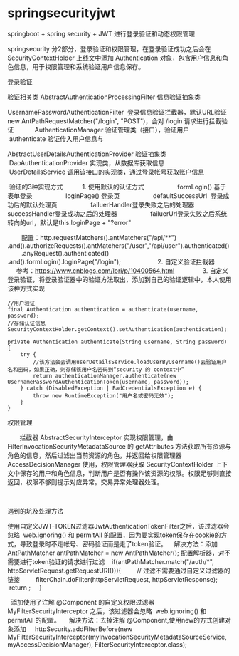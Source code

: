 # springsecurityjwt
springboot + spring security + JWT 进行登录验证和动态权限管理

springsecurity 分2部分，登录验证和权限管理，在登录验证成功之后会在 SecurityContextHolder 上线文中添加 Authentication 对象，包含用户信息和角色信息，用于权限管理和系统验证用户信息保存。

登录验证

验证相关类
AbstractAuthenticationProcessingFilter 信息验证抽象类

UsernamePasswordAuthenticationFilter  登录信息验证拦截器，默认URL验证 new AntPathRequestMatcher("/login", "POST")，会对 /login 请求进行拦截验证
           AuthenticationManager 验证管理类（接口），验证用户
                   authenticate 验证传入用户信息与

AbstractUserDetailsAuthenticationProvider 验证抽象类
           DaoAuthenticationProvider 实现类，从数据库获取信息
           UserDetailsService 调用该接口的实现类，通过登录帐号获取账户信息

 验证的3种实现方式
          1. 使用默认的认证方式
                  formLogin() 基于表单登录
                  loginPage() 登录页
                  defaultSuccessUrl  登录成功后的默认处理页
                  failuerHandler登录失败之后的处理器
                  successHandler登录成功之后的处理器
                  failuerUrl登录失败之后系统转向的url，默认是this.loginPage + "?error"

        配置：http.requestMatchers().antMatchers("/api/**")
        .and().authorizeRequests().antMatchers("/user","/api/user").authenticated()
        .anyRequest().authenticated()
        .and().formLogin().loginPage("/login");
        
           2. 自定义验证拦截器
             参考：https://www.cnblogs.com/lori/p/10400564.html
   
           3. 自定义登录验证，将登录验证器中的验证方法取出，添加到自己的验证逻辑中，本人使用该种方式实现

    //用户验证
	final Authentication authentication = authenticate(username, password);
	//存储认证信息
	SecurityContextHolder.getContext().setAuthentication(authentication);
	
	private Authentication authenticate(String username, String password) {
        try {
            //该方法会去调用userDetailsService.loadUserByUsername()去验证用户名和密码，如果正确，则存储该用户名密码到“security 的 context中”
            return authenticationManager.authenticate(new UsernamePasswordAuthenticationToken(username, password));
        } catch (DisabledException | BadCredentialsException e) {
            throw new RuntimeException("用户名或密码无效");
        }
    }
权限管理

       拦截器 AbstractSecurityInterceptor 实现权限管理，由 FilterInvocationSecurityMetadataSource 的 getAttributes 方法获取所有资源与角色的信息，然后过滤出当前资源的角色，并返回给权限管理器 AccessDecisionManager 使用，权限管理器获取 SecurityContextHolder 上下文中保存的用户和角色信息，判断用户是否有操作该资源的权限。权限足够则直接返回，权限不够则提示对应异常。交易异常处理器处理。

 

遇到的坑及处理方法

使用自定义JWT-TOKEN过滤器JwtAuthenticationTokenFilter之后，该过滤器会忽略  web.ignoring() 和 permitAll 的配置，因为要实现token保存在cookie的方式，导致登录时不走帐号、密码验证而是走了token验证。
   解决方法：添加 AntPathMatcher antPathMatcher = new AntPathMatcher(); 配置解析器，对不需要进行token验证的请求进行过滤
   if(antPathMatcher.match("/auth/*", httpServletRequest.getRequestURI())){
        // 过滤不需要通过自定义过滤器的链接
        filterChain.doFilter(httpServletRequest, httpServletResponse);
        return ;
    }
    

  添加使用了注解 @Component 的自定义权限过滤器 MyFilterSecurityInterceptor 之后，该过滤器会忽略  web.ignoring() 和 permitAll 的配置。
    解决方法：去掉注解 @Component,使用new的方式创建对象添加
    httpSecurity.addFilterBefore(new MyFilterSecurityInterceptor(myInvocationSecurityMetadataSourceService, myAccessDecisionManager), FilterSecurityInterceptor.class);

